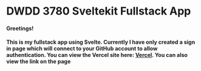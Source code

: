 # DWDD 3780 Sveltekit Fullstack App
#### Greetings!

#### This is my fullstack app using Svelte. Currently I have only created a sign in page which will connect to your GitHub account to allow authentication. You can view the Vercel site here: [Vercel](https://fullstack-svelte-app.vercel.app/). You can also view the link on the page 
